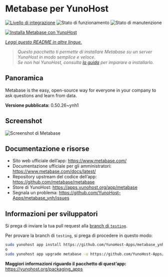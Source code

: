 <!--
N.B.: Questo README è stato automaticamente generato da <https://github.com/YunoHost/apps/tree/master/tools/readme_generator>
NON DEVE essere modificato manualmente.
-->

# Metabase per YunoHost

[![Livello di integrazione](https://dash.yunohost.org/integration/metabase.svg)](https://dash.yunohost.org/appci/app/metabase) ![Stato di funzionamento](https://ci-apps.yunohost.org/ci/badges/metabase.status.svg) ![Stato di manutenzione](https://ci-apps.yunohost.org/ci/badges/metabase.maintain.svg)

[![Installa Metabase con YunoHost](https://install-app.yunohost.org/install-with-yunohost.svg)](https://install-app.yunohost.org/?app=metabase)

*[Leggi questo README in altre lingue.](./ALL_README.md)*

> *Questo pacchetto ti permette di installare Metabase su un server YunoHost in modo semplice e veloce.*  
> *Se non hai YunoHost, consulta [la guida](https://yunohost.org/install) per imparare a installarlo.*

## Panoramica

Metabase is the easy, open-source way for everyone in your company to ask questions and learn from data.

**Versione pubblicata:** 0.50.26~ynh1

## Screenshot

![Screenshot di Metabase](./doc/screenshots/metabase-product-screenshot.png)

## Documentazione e risorse

- Sito web ufficiale dell’app: <https://www.metabase.com/>
- Documentazione ufficiale per gli amministratori: <https://www.metabase.com/docs/latest/>
- Repository upstream del codice dell’app: <https://github.com/metabase/metabase>
- Store di YunoHost: <https://apps.yunohost.org/app/metabase>
- Segnala un problema: <https://github.com/YunoHost-Apps/metabase_ynh/issues>

## Informazioni per sviluppatori

Si prega di inviare la tua pull request alla [branch di `testing`](https://github.com/YunoHost-Apps/metabase_ynh/tree/testing).

Per provare la branch di `testing`, si prega di procedere in questo modo:

```bash
sudo yunohost app install https://github.com/YunoHost-Apps/metabase_ynh/tree/testing --debug
o
sudo yunohost app upgrade metabase -u https://github.com/YunoHost-Apps/metabase_ynh/tree/testing --debug
```

**Maggiori informazioni riguardo il pacchetto di quest’app:** <https://yunohost.org/packaging_apps>
